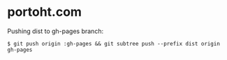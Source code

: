 # portoht.com

Pushing dist to gh-pages branch:

```
$ git push origin :gh-pages && git subtree push --prefix dist origin gh-pages
```
